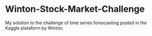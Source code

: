 # Winton-Stock-Market-Challenge
My solution to the challenge of time series forescasting posted in the Kaggle plataform by Winton.
